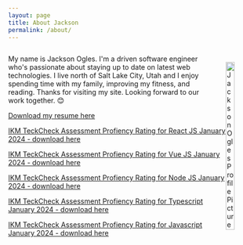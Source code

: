 ```yaml
---
layout: page
title: About Jackson
permalink: /about/
---
```


<div style="display: flex; align-items: center;">
     <div>
          <p style="margin-right: 30px">
               My name is Jackson Ogles. I'm a driven software engineer who's passionate about staying up to date on latest web technologies. I live north of Salt Lake City, Utah and I enjoy spending time with my family, improving my fitness, and reading. Thanks for visiting my site. Looking forward to our work together. 😊
          </p>
          <p>
               <a href="{{site.baseurl}}/resume.pdf" download="jackson_ogles_resume">Download my resume here</a>
          </p> 
          <p>
               <a href="{{site.baseurl}}/react-test-results.pdf" download="jackson_ogles_resume">IKM TeckCheck Assessment Profiency Rating for React JS January 2024 - download here</a>
          </p>
          <p>
               <a href="{{site.baseurl}}/vue-test-results.pdf" download="jackson_ogles_resume">IKM TeckCheck Assessment Profiency Rating for Vue JS January 2024 - download here</a>
          </p>
          <p>
               <a href="{{site.baseurl}}/node-test-results.pdf" download="jackson_ogles_resume">IKM TeckCheck Assessment Profiency Rating for Node JS January 2024 - download here</a>
          </p>
          <p>
               <a href="{{site.baseurl}}/typescript-test-results.pdf" download="jackson_ogles_resume">IKM TeckCheck Assessment Profiency Rating for Typescript January 2024 - download here</a>
          </p>
          <p>
               <a href="{{site.baseurl}}/javascript-test-results.pdf" download="jackson_ogles_resume">IKM TeckCheck Assessment Profiency Rating for Javascript January 2024 - download here</a>
          </p>
     </div>
     <img style="width: 30%;" src="../assets/me.jpeg" alt="Jackson Ogles Profile Picture">
</div>

